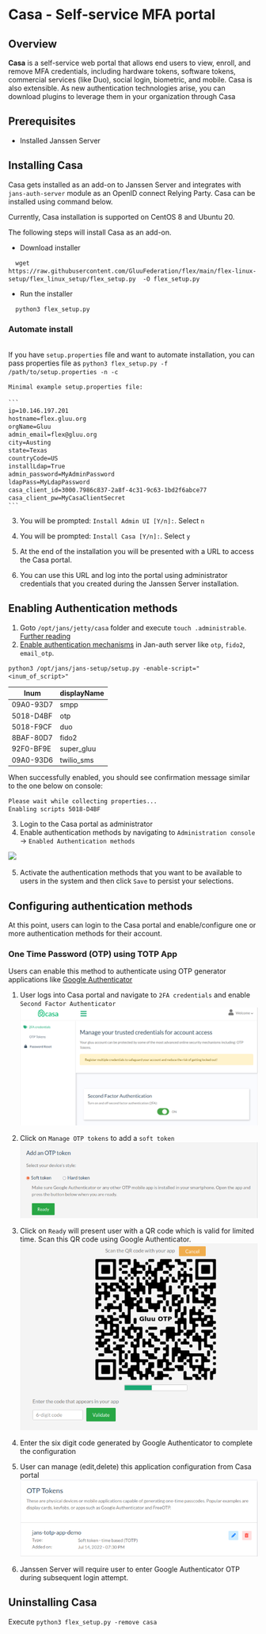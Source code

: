 # Casa - Self-service MFA portal
## Overview

**Casa** is a self-service web portal that allows end users to view, enroll, and remove MFA credentials, including hardware tokens, software tokens, commercial services (like Duo), social login, biometric, and mobile.  Casa is also extensible. As new authentication technologies arise, you can download plugins to leverage them in your organization through Casa

## Prerequisites
- Installed Janssen Server  

## Installing Casa
Casa gets installed as an add-on to Janssen Server and integrates with `jans-auth-server` module as an OpenID connect Relying Party.
Casa can be installed using command below.  

Currently, Casa installation is supported on CentOS 8 and Ubuntu 20.

The following steps will install Casa as an add-on. 

  - Download installer 
  ```
    wget https://raw.githubusercontent.com/GluuFederation/flex/main/flex-linux-setup/flex_linux_setup/flex_setup.py  -O flex_setup.py
  ```
  - Run the installer
  ```
    python3 flex_setup.py
  ```
### Automate install

<br/>If you have `setup.properties` file and want to automate installation, you can pass properties file as
    ```
    python3 flex_setup.py -f /path/to/setup.properties -n -c
    ```

    Minimal example setup.properties file:

    ```
    ip=10.146.197.201
    hostname=flex.gluu.org
    orgName=Gluu
    admin_email=flex@gluu.org
    city=Austing
    state=Texas
    countryCode=US
    installLdap=True
    admin_password=MyAdminPassword
    ldapPass=MyLdapPassword
    casa_client_id=3000.7986c837-2a8f-4c31-9c63-1bd2f6abce77
    casa_client_pw=MyCasaClientSecret
    ```
3. You will be prompted: 
`Install Admin UI [Y/n]:`. Select `n`

4. You will be prompted: 
`Install Casa [Y/n]:`. Select `y`

5. At the end of the installation you will be presented with a URL to access the Casa portal. 
6. You can use this URL and log into the portal using administrator credentials that you created during the Janssen Server installation. 

## Enabling Authentication methods

1. Goto `/opt/jans/jetty/casa` folder and execute `touch .administrable`. [Further reading]()
2. [Enable authentication mechanisms](https://github.com/maduvena/jans-docs/wiki/Enabling-an-authentication-mechanism-(or-custom-script)) in Jan-auth server like `otp`, `fido2`, `email_otp`.
```
python3 /opt/jans/jans-setup/setup.py -enable-script="<inum_of_script>"
```
| Inum | displayName |
|---|---|
| 09A0-93D7 | smpp  |
| 5018-D4BF | otp |
| 5018-F9CF | duo |
| 8BAF-80D7 | fido2 |
| 92F0-BF9E | super_gluu |
| 09A0-93D6 | twilio_sms |

When successfully enabled, you should see confirmation message similar to the one below on console: 

```
Please wait while collecting properties...
Enabling scripts 5018-D4BF
```

3. Login to the Casa portal as administrator 
4. Enable authentication methods by navigating to `Administration console` -> `Enabled Authentication methods`

![](/home/dhaval/IdeaProjects/Janssen/jans/docs/assets/image-casa-enable-authn-method.png)

5. Activate the authentication methods that you want to be available to users in the system and then click `Save` to persist your selections.

## Configuring authentication methods

At this point, users can login to the Casa portal and enable/configure one or more authentication methods for their account.

### One Time Password (OTP) using TOTP App

Users can enable this method to authenticate using OTP generator applications like [Google Authenticator](https://play.google.com/store/apps/details?id=com.google.android.apps.authenticator2&hl=en_IN&gl=US)

1. User logs into Casa portal and navigate to `2FA credentials` and enable `Second Factor Authenticator`
![](../../assets/image-casa-configure-OTP-TOTP-app-method.png)

2. Click on `Manage OTP tokens` to add a `soft token`
![](../../assets/image-casa-configure-OTP-TOTP-soft-token.png)

3. Click on `Ready` will present user with a QR code which is valid for limited time. Scan this QR code using Google Authenticator.
![](../../assets/image-casa-configure-OTP-TOTP-QR.png)

4. Enter the six digit code generated by Google Authenticator to complete the configuration

5. User can manage (edit,delete) this application configuration from Casa portal
![](../../assets/image-casa-configure-OTP-TOTP-complete.png)

6. Janssen Server will require user to enter Google Authenticator OTP during subsequent login attempt.

## Uninstalling Casa
Execute `python3 flex_setup.py -remove casa`


